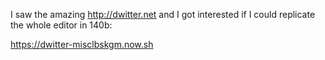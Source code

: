 I saw the amazing http://dwitter.net and I got interested if I could replicate the whole editor in 140b:

https://dwitter-misclbskgm.now.sh
